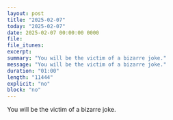 ```yaml
---
layout: post
title: "2025-02-07"
today: "2025-02-07"
date: 2025-02-07 00:00:00 0000
file:
file_itunes:
excerpt:
summary: "You will be the victim of a bizarre joke."
message: "You will be the victim of a bizarre joke."
duration: "01:00"
length: "11444"
explicit: "no"
block: "no"
---
```

You will be the victim of a bizarre joke.

